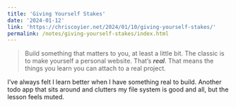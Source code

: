 ```yaml
---
title: 'Giving Yourself Stakes'
date: '2024-01-12'
link: 'https://chriscoyier.net/2024/01/10/giving-yourself-stakes/'
permalink: /notes/giving-yourself-stakes/index.html
---
```


> Build something that matters to you, at least a little bit. The classic is to make yourself a personal website. That’s ***real***. That means the things you learn you can attach to a real project.

I’ve always felt I learn better when I have something real to build. Another todo app that sits around and clutters my file system is good and all, but the lesson feels muted.